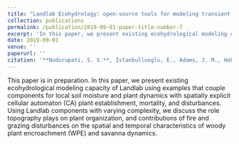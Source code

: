 ```yaml
---
title: "Landlab Ecohydrology: open-source tools for modeling transient ecosystems (In Prep)."
collection: publications
permalink: /publication/2019-09-01-paper-title-number-7
excerpt: 'In this paper, we present existing ecohydrological modeling capacity of Landlab using examples that couple components for local soil moisture and plant dynamics with spatially explicit cellular automaton (CA) plant establishment, mortality, and disturbances. Using Landlab components with varying complexity, we discuss the role topography plays on plant organization, and contributions of fire and grazing disturbances on the spatial and temporal characteristics of woody plant encroachment (WPE) and savanna dynamics.'
date: 2019-09-01
venue: ''
paperurl: ''
citation: '**Nudurupati, S. S.**, Istanbulluoglu, E., Adams, J. M., Hobley, D. E., Barnhart, K. R., Hutton, E. W., Gasparini, N. M., & Tucker, G. E. (In Prep). Landlab Ecohydrology: a set of open-source components and models to study the effects of climate and disturbance patterns on arid and semiarid ecosystems.'
---
```

This paper is in preparation. In this paper, we present existing ecohydrological modeling capacity of Landlab using examples that couple components for local soil moisture and plant dynamics with spatially explicit cellular automaton (CA) plant establishment, mortality, and disturbances. Using Landlab components with varying complexity, we discuss the role topography plays on plant organization, and contributions of fire and grazing disturbances on the spatial and temporal characteristics of woody plant encroachment (WPE) and savanna dynamics.
